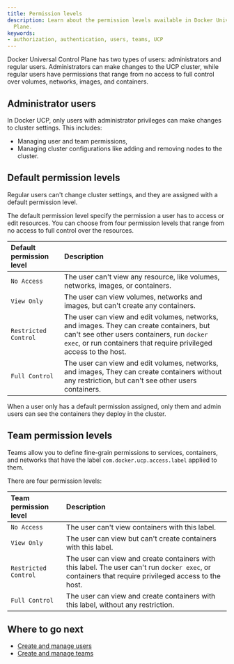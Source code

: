 ```yaml
---
title: Permission levels
description: Learn about the permission levels available in Docker Universal Control
  Plane.
keywords:
- authorization, authentication, users, teams, UCP
---
```


Docker Universal Control Plane has two types of users: administrators and
regular users. Administrators can make changes to the UCP cluster, while
regular users have permissions that range from no access to full control over
volumes, networks, images, and containers.

## Administrator users

In Docker UCP, only users with administrator privileges can make changes to
cluster settings. This includes:

* Managing user and team permissions,
* Managing cluster configurations like adding and removing nodes to the cluster.

## Default permission levels

Regular users can't change cluster settings, and they are assigned with a
default permission level.

The default permission level specify the permission a user has to access or
edit resources. You can choose from four permission levels that range from no
access to full control over the resources.

| Default permission level | Description                                                                                                                                                                                                  |
|:-------------------------|:-------------------------------------------------------------------------------------------------------------------------------------------------------------------------------------------------------------|
| `No Access`              | The user can't view any resource, like volumes, networks, images, or containers.                                                                                                                             |
| `View Only`              | The user can view volumes, networks and images, but can't create any containers.                                                                                                                             |
| `Restricted Control`     | The user can view and edit volumes, networks, and images. They can create containers, but can't see other users containers, run `docker exec`, or run containers that require privileged access to the host. |
| `Full Control`           | The user can view and edit volumes, networks, and images, They can create containers without any restriction, but can't see other users containers.                                                          |

When a user only has a default permission assigned, only them and admin
users can see the containers they deploy in the cluster.

## Team permission levels

Teams allow you to define fine-grain permissions to services, containers, and
networks that have the label `com.docker.ucp.access.label` applied to them.

There are four permission levels:

| Team permission level | Description                                                                                                                                          |
|:----------------------|:-----------------------------------------------------------------------------------------------------------------------------------------------------|
| `No Access`           | The user can't view containers with this label.                                                                                                      |
| `View Only`           | The user can view but can't create containers with this label.                                                                                       |
| `Restricted Control`  | The user can view and create containers with this label. The user can't run `docker exec`, or containers that require privileged access to the host. |
| `Full Control`        | The user can view and create containers with this label, without any restriction.                                                                    |

## Where to go next

* [Create and manage users](create-and-manage-users.md)
* [Create and manage teams](create-and-manage-teams.md)
